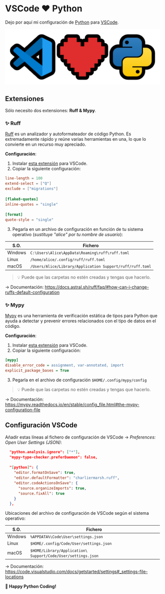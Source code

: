 # VSCode ❤️ Python

Dejo por aquí mi configuración de [Python](https://www.python.org/) para [VSCode](https://code.visualstudio.com/).

![VSCode Loves Python](./images/vscode-loves-python.svg)

## Extensiones

Sólo necesito dos extensiones: **Ruff & Mypy**.

### ✨ Ruff

[Ruff](https://docs.astral.sh/ruff/) es un analizador y autoformateador de código Python. Es extremadamente rápido y reúne varias herramientas en una, lo que lo convierte en un recurso muy apreciado.

**Configuración**:

1. Instalar [esta extensión](https://marketplace.visualstudio.com/items?itemName=charliermarsh.ruff) para VSCode.
2. Copiar la siguiente configuración:

```toml
line-length = 100
extend-select = ["Q"]
exclude = ["migrations"]

[flake8-quotes]
inline-quotes = "single"

[format]
quote-style = "single"
```

3. Pegarla en un archivo de configuración en función de tu sistema operativo (_sustituye "alice" por tu nombre de usuario_):

| S.O.    | Fichero                                                   |
| ------- | --------------------------------------------------------- |
| Windows | `C:\Users\Alice\AppData\Roaming\ruff\ruff.toml`           |
| Linux   | `/home/alice/.config/ruff/ruff.toml`                      |
| macOS   | `/Users/Alice/Library/Application Support/ruff/ruff.toml` |

> 💡 Puede que las carpetas no estén creadas y tengas que hacerlo.

→ Documentación: https://docs.astral.sh/ruff/faq/#how-can-i-change-ruffs-default-configuration

### ✨ Mypy

[Mypy](https://mypy-lang.org/) es una herramienta de verificación estática de tipos para Python que ayuda a detectar y prevenir errores relacionados con el tipo de datos en el código.

**Configuración**:

1. Instalar [esta extensión](https://marketplace.visualstudio.com/items?itemName=ms-python.mypy-type-checker) para VSCode.
2. Copiar la siguiente configuración:

```ini
[mypy]
disable_error_code = assignment, var-annotated, import
explicit_package_bases = True
```

3. Pegarla en el archivo de configuración `$HOME/.config/mypy/config`

> 💡 Puede que las carpetas no estén creadas y tengas que hacerlo.

→ Documentación: https://mypy.readthedocs.io/en/stable/config_file.html#the-mypy-configuration-file

## Configuración VSCode

Añadir estas líneas al fichero de configuración de VSCode → _Preferences: Open User Settings (JSON)_:

```json
  "python.analysis.ignore": ["*"],
  "mypy-type-checker.preferDaemon": false,

  "[python]": {
    "editor.formatOnSave": true,
    "editor.defaultFormatter": "charliermarsh.ruff",
    "editor.codeActionsOnSave": {
      "source.organizeImports": true,
      "source.fixAll": true
    }
  },
```

Ubicaciones del archivo de configuración de VSCode según el sistema operativo:

| S.O.    | Fichero                                                      |
| ------- | ------------------------------------------------------------ |
| Windows | `%APPDATA%\Code\User\settings.json`                          |
| Linux   | `$HOME/.config/Code/User/settings.json`                      |
| macOS   | `$HOME/Library/Application\ Support/Code/User/settings.json` |

→ Documentación: https://code.visualstudio.com/docs/getstarted/settings#_settings-file-locations

**🎉 Happy Python Coding!**
